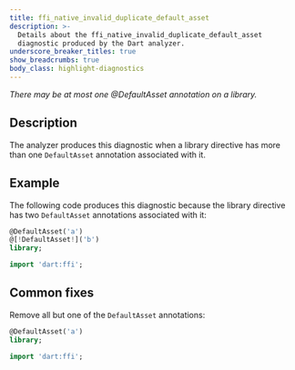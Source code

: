 ```yaml
---
title: ffi_native_invalid_duplicate_default_asset
description: >-
  Details about the ffi_native_invalid_duplicate_default_asset
  diagnostic produced by the Dart analyzer.
underscore_breaker_titles: true
show_breadcrumbs: true
body_class: highlight-diagnostics
---
```


_There may be at most one @DefaultAsset annotation on a library._

## Description

The analyzer produces this diagnostic when a library directive has more
than one `DefaultAsset` annotation associated with it.

## Example

The following code produces this diagnostic because the library directive
has two `DefaultAsset` annotations associated with it:

```dart
@DefaultAsset('a')
@[!DefaultAsset!]('b')
library;

import 'dart:ffi';
```

## Common fixes

Remove all but one of the `DefaultAsset` annotations:

```dart
@DefaultAsset('a')
library;

import 'dart:ffi';
```
